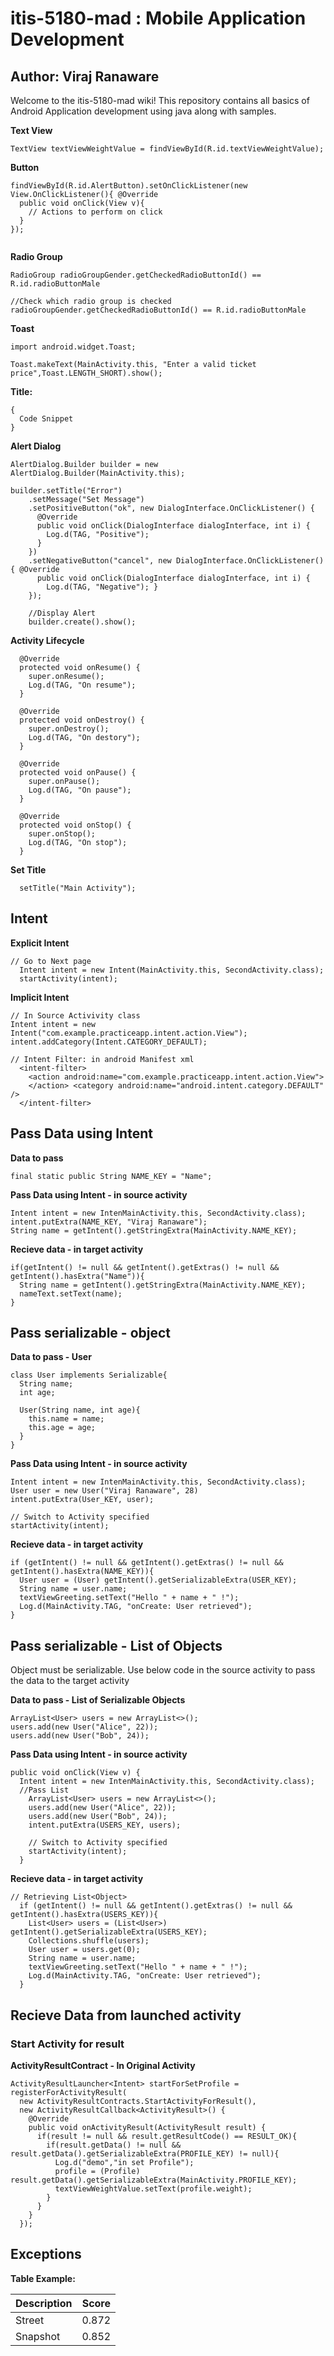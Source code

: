 # itis-5180-mad : Mobile Application Development
## Author: Viraj Ranaware

Welcome to the itis-5180-mad wiki! This repository contains all basics of Android Application development using java along with samples. 

**Text View**
```
TextView textViewWeightValue = findViewById(R.id.textViewWeightValue);
```

**Button**
```
findViewById(R.id.AlertButton).setOnClickListener(new View.OnClickListener(){ @Override
  public void onClick(View v){
    // Actions to perform on click
  }
});


```
**Radio Group**
```
RadioGroup radioGroupGender.getCheckedRadioButtonId() == R.id.radioButtonMale

//Check which radio group is checked
radioGroupGender.getCheckedRadioButtonId() == R.id.radioButtonMale
```

**Toast**
```
import android.widget.Toast;

Toast.makeText(MainActivity.this, "Enter a valid ticket price",Toast.LENGTH_SHORT).show();
```

**Title:**
```
{
  Code Snippet
}
```

**Alert Dialog**
```
AlertDialog.Builder builder = new AlertDialog.Builder(MainActivity.this); 

builder.setTitle("Error")
    .setMessage("Set Message")
    .setPositiveButton("ok", new DialogInterface.OnClickListener() {
      @Override
      public void onClick(DialogInterface dialogInterface, int i) { 
        Log.d(TAG, "Positive");
      } 
    })
    .setNegativeButton("cancel", new DialogInterface.OnClickListener() { @Override
      public void onClick(DialogInterface dialogInterface, int i) {
        Log.d(TAG, "Negative"); }
    }); 
    
    //Display Alert
    builder.create().show();
```

**Activity Lifecycle**
```
  @Override
  protected void onResume() { 
    super.onResume(); 
    Log.d(TAG, "On resume");
  }
  
  @Override
  protected void onDestroy() { 
    super.onDestroy(); 
    Log.d(TAG, "On destory");
  }
  
  @Override
  protected void onPause() {
    super.onPause();
    Log.d(TAG, "On pause");
  }
  
  @Override
  protected void onStop() {
    super.onStop(); 
    Log.d(TAG, "On stop");
  }
```
**Set Title**
```
  setTitle("Main Activity");
```

## Intent

**Explicit Intent**
```
// Go to Next page
  Intent intent = new Intent(MainActivity.this, SecondActivity.class); 
  startActivity(intent);
```


**Implicit Intent**
  ```
  // In Source Activivity class
  Intent intent = new Intent("com.example.practiceapp.intent.action.View"); 
  intent.addCategory(Intent.CATEGORY_DEFAULT);
  
  // Intent Filter: in android Manifest xml
    <intent-filter>
      <action android:name="com.example.practiceapp.intent.action.View">
      </action> <category android:name="android.intent.category.DEFAULT" />
    </intent-filter>
  ```

## Pass Data using Intent

**Data to pass**
  ```
  final static public String NAME_KEY = "Name";
  ```

**Pass Data using Intent - in source activity**
  ```
  Intent intent = new IntenMainActivity.this, SecondActivity.class); 
  intent.putExtra(NAME_KEY, "Viraj Ranaware");
  String name = getIntent().getStringExtra(MainActivity.NAME_KEY);
  ```

**Recieve data - in target activity**
  ```
  if(getIntent() != null && getIntent().getExtras() != null && getIntent().hasExtra("Name")){
    String name = getIntent().getStringExtra(MainActivity.NAME_KEY); 
    nameText.setText(name);
  }
  ```

## Pass serializable - object
**Data to pass - User**
  ```
  class User implements Serializable{
    String name;
    int age;

    User(String name, int age){
      this.name = name;
      this.age = age;
    }
  }
  ```

**Pass Data using Intent - in source activity**
  ```
  Intent intent = new IntenMainActivity.this, SecondActivity.class); 
  User user = new User("Viraj Ranaware", 28)
  intent.putExtra(User_KEY, user);
  
  // Switch to Activity specified
  startActivity(intent);
  ```

**Recieve data - in target activity**
  ```
  if (getIntent() != null && getIntent().getExtras() != null && getIntent().hasExtra(NAME_KEY)){
    User user = (User) getIntent().getSerializableExtra(USER_KEY);
    String name = user.name;
    textViewGreeting.setText("Hello " + name + " !");
    Log.d(MainActivity.TAG, "onCreate: User retrieved");
  }
  ```

## Pass serializable - List of Objects
  Object must be serializable. Use below code in the source activity to pass the data to the target activity


**Data to pass - List of Serializable Objects**
  ```
  ArrayList<User> users = new ArrayList<>();
  users.add(new User("Alice", 22));
  users.add(new User("Bob", 24));
  ```
  
 **Pass Data using Intent - in source activity**
  ```
  public void onClick(View v) {
    Intent intent = new IntenMainActivity.this, SecondActivity.class); 
    //Pass List
      ArrayList<User> users = new ArrayList<>();
      users.add(new User("Alice", 22));
      users.add(new User("Bob", 24));
      intent.putExtra(USERS_KEY, users);

      // Switch to Activity specified
      startActivity(intent);
    } 
  ```
**Recieve data - in target activity**
  ```
  // Retrieving List<Object>
    if (getIntent() != null && getIntent().getExtras() != null && getIntent().hasExtra(USERS_KEY)){
      List<User> users = (List<User>) getIntent().getSerializableExtra(USERS_KEY);
      Collections.shuffle(users);
      User user = users.get(0);
      String name = user.name;
      textViewGreeting.setText("Hello " + name + " !");
      Log.d(MainActivity.TAG, "onCreate: User retrieved");
    }
  ```
## Recieve Data from launched activity
  ### Start Activity for result
  
**ActivityResultContract - In Original Activity**  
  ```
  ActivityResultLauncher<Intent> startForSetProfile = registerForActivityResult(
    new ActivityResultContracts.StartActivityForResult(), 
    new ActivityResultCallback<ActivityResult>() {
      @Override
      public void onActivityResult(ActivityResult result) {
        if(result != null && result.getResultCode() == RESULT_OK){
          if(result.getData() != null && result.getData().getSerializableExtra(PROFILE_KEY) != null){
            Log.d("demo","in set Profile");
            profile = (Profile) result.getData().getSerializableExtra(MainActivity.PROFILE_KEY);
            textViewWeightValue.setText(profile.weight);     
          }
        } 
      }
    });
  ```
## Exceptions
  
 

**Table Example:**

| Description | Score |
| ----------- | ----- |
|Street	      | 0.872 |
|Snapshot	    | 0.852 |
